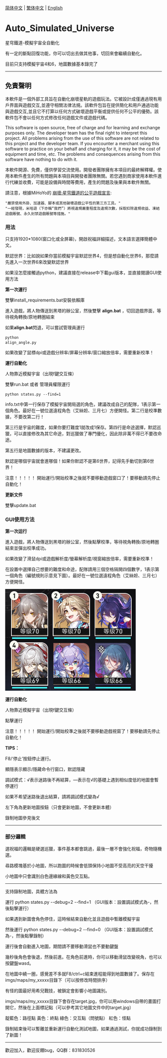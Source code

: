 [简体中文](README.md) | [繁体中文](README_CHT.md) | [English](README_ENG.md)

# Auto_Simulated_Universe
星穹鐵道-模擬宇宙全自動化

有一定的斷點回復功能，你可以切出去做其他事，切回來會繼續自動化。

目前只支持模擬宇宙4和6，地圖數據基本錄完了

----------------------------------------------------------------------------------------------

## 免責聲明
本軟件是一個外部工具旨在自動化崩壞星軌的遊戲玩法。它被設計成僅通過現有用戶界面與遊戲交互,並遵守相關法律法規。該軟件包旨在提供簡化和用戶通過功能與遊戲交互,並且它不打算以任何方式破壞遊戲平衡或提供任何不公平的優勢。該軟件包不會以任何方式修改任何遊戲文件或遊戲代碼。

This software is open source, free of charge and for learning and exchange purposes only. The developer team has the final right to interpret this project. All problems arising from the use of this software are not related to this project and the developer team. If you encounter a merchant using this software to practice on your behalf and charging for it, it may be the cost of equipment and time, etc. The problems and consequences arising from this software have nothing to do with it.

本軟件開源、免費，僅供學習交流使用。開發者團隊擁有本項目的最終解釋權。使用本軟件產生的所有問題與本項目與開發者團隊無關。若您遇到商家使用本軟件進行代練並收費，可能是設備與時間等費用，產生的問題及後果與本軟件無關。

請注意，根據MiHoYo的 [崩壞:星穹鐵道的公平遊戲宣言]([https://hsr.hoyoverse.com/en-us/news/111244](https://sr.mihoyo.com/news/111246?nav=news&type=notice)):

    "嚴禁使用外掛、加速器、腳本或其他破壞遊戲公平性的第三方工具。"
    "一經發現，米哈遊（下亦稱“我們”）將視違規嚴重程度及違規次數，採取扣除違規收益、凍結遊戲賬號、永久封禁遊戲賬號等措施。"

### 用法

只支持1920\*1080(窗口化或全屏幕)，開啟祝福詳細描述，文本語言選擇簡體中文。

默認世界：比如說如果你當前模擬宇宙默認世界4，但是想自動化世界6，那麼請先進入一次世界6來改變默認世界

如果沒怎麼接觸過python，建議直接在release中下載gui版本，並直接閱讀GUI使用方法

**第一次運行**

雙擊install_requirements.bat安裝依賴庫

進入遊戲，將人物傳送到黑塔的辦公室，然後雙擊 **align.bat** ，切回遊戲界面，等待視角轉換/原地轉圈結束

如果**align.bat**閃退，可以嘗試管理員運行<pre><code>python align_angle.py
</code></pre>

如果改變了鼠標dpi或遊戲分辨率/屏幕分辨率/窗口縮放倍率，需要重新校準！

**運行自動化**

人物靠近模擬宇宙（出現f鍵交互條）

雙擊run.bat 或者 管理員權限運行 <pre><code>python states.py --find=1
</code></pre>

info.txt中第一行保存了模擬宇宙開局選的角色，建議改成自己的配隊，1表示第一個角色。最好在一號位選遠程角色（艾絲妲、三月七）方便開怪。第二行是校準數據，不要改第二行！

第三行是宇宙的難度，如果你要打難度1就改成1保存。第四行是命途選擇，默認巡獵，可以直接修改為其它命途，對巡獵做了專門優化，因此除非萬不得已不要改命途。

第五行是地圖數據的版本，不建議更改。

默認是哪個宇宙就會進哪個！如果你默認不是第6世界，記得先手動切到第6世界！

注意！！！！！ 開始運行/開始校準之後就不要移動遊戲窗口了！要移動請先停止自動化！

**更新文件**

雙擊update.bat


### GUI使用方法

**第一次运行**

進入遊戲，將人物傳送到黑塔的辦公室，然後點擊校準，等待視角轉換/原地轉圈結束並彈出校準成功。

如果改變了滑鼠dpi或遊戲解析度/螢幕解析度/視窗縮放倍率，需要重新校準！

在設置中選擇自己想要的難度和命途，配隊請用三個空格隔開四個數字，1表示第一個角色（編號規則示意見下圖）。最好在一號位選遠程角色（艾絲妲、三月七）方便開怪。

![配隊編號示意](https://github.com/CHNZYX/Auto_Simulated_Universe/blob/main/imgs/team.jpg)

**運行自動化**

人物靠近模擬宇宙（出現f鍵交互條）

點擊運行

注意！！！！！ 開始運行/開始校準之後就不要移動遊戲視窗了！要移動請先停止自動化！

**TIPS：**

F8/‘停止’按鈕停止運行。

顯隱表示顯示/隱藏命令行窗口，默認隱藏

調試模式：√表示迷路後不再結算，—表示在√的基礎上遇到相似度低的地圖會暫停運行

如果不希望迷路後退出結算，請將調試模式變為√

左下角為更新地圖按鈕（只會更新地圖，不會更新本體）

錄制地圖參見後文

----------------------------------------------------------------------------------------------

### 部分邏輯

選祝福的邏輯是硬選巡獵，事件基本都會跳過，最後一層不會強化祝福，奇物隨機選。

尋路模塊基於小地圖，所以跑圖的時候會低頭保持小地圖不受高亮的天空干擾

小地圖中只會識別白色邊緣線和黃色交互點。

----------------------------------------------------------------------------------------------

支持錄制地圖，具體方法為

運行 python states.py --debug=2 --find=1 （GUI版本：設置調試模式為-，然後點擊運行）

如果遇到新圖會角色停住，這時候結束自動化並且遊戲中暫離模擬宇宙

然後運行 python states.py --debug=2 --find=0 （GUI版本：設置調試模式為-，然後點擊錄制）

運行後會自動進入地圖，期間請不要移動滑鼠也不要動鍵盤

幾秒後角色會後退，然後前進。在角色前進時，你可以移動滑鼠改變視角，也可以按鍵盤wasd。

在地圖中繞一圈，感覺差不多就F8/ctrl+c結束進程能得到地圖數據了。保存在imgs/maps/my_xxxxx目錄下（可以按修改時間排序）

有怪的圖最好用希兒戰技，被鎖定會影響小地圖識別。

imgs/maps/my_xxxxx目錄下會存在target.jpg，你可以用windows自帶的畫圖打開它，然後在上面標記點（可以參考其它地圖文件中的target.jpg）

靛藍色：路徑點 黃色：終點 綠色：交互點（問號點） 紅色：怪點

錄制結束後可以暫離並重新運行自動化測試地圖，如果通過測試，你就成功錄制到了新圖！

----------------------------------------------------------------------------------------------

歡迎加入，歡迎反饋bug，QQ群：831830526
